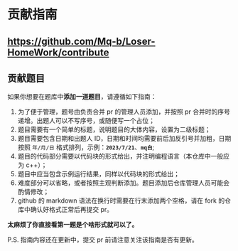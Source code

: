 # 贡献指南

## <https://github.com/Mq-b/Loser-HomeWork/contribute>

## 贡献题目

如果你想要在题库中**添加一道题目**，请遵循如下指南：

1. 为了便于管理，题号由负责合并 pr 的管理人员添加，并按照 pr 合并时的序号递增。出题人可以不写序号，或随便写一个占位；
2. 题目需要有一个简单的标题，说明题目的大体内容，设置为二级标题；
3. 题目需要包含日期和出题人 ID，日期和时间均需要前后加反引号并加粗，日期按照 `年/月/日` 格式排列，示例：**`2023/7/21`**、**`mq白`**;
4. 题目的代码部分需要以代码块的形式给出，并注明编程语言（本仓库中一般应为 c++）；
5. 题目中应当包含示例运行结果，同样以代码块的形式给出；
6. 难度部分可以省略，或者按照主观判断添加。题目添加后仓库管理人员可能会酌情修改；
7. github 的 markdown 语法在换行时需要在行末添加两个空格，请在 fork 的仓库中确认好格式正常后再提交 pr。

**太麻烦了你直接看第一题是个啥形式就可以了。**

P.S. 指南内容还在更新中，提交 pr 前请注意关注该指南是否有更新。
